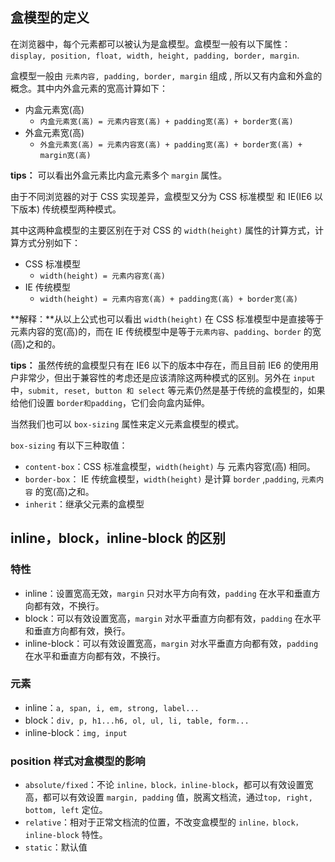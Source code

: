 ## 盒模型的定义

在浏览器中，每个元素都可以被认为是盒模型。盒模型一般有以下属性：`display, position, float, width, height, padding, border, margin`. 

盒模型一般由 `元素内容, padding, border, margin` 组成 ,  所以又有内盒和外盒的概念。其中内外盒元素的宽高计算如下：

- 内盒元素宽(高)
  - `内盒元素宽(高) = 元素内容宽(高) + padding宽(高) + border宽(高) `
- 外盒元素宽(高)
  - `外盒元素宽(高) = 元素内容宽(高) + padding宽(高) + border宽(高) + margin宽(高) `

**tips：** 可以看出外盒元素比内盒元素多个 `margin` 属性。

由于不同浏览器的对于 CSS 实现差异，盒模型又分为 CSS 标准模型 和 IE(IE6 以下版本) 传统模型两种模式。

其中这两种盒模型的主要区别在于对 CSS 的 `width(height)` 属性的计算方式，计算方式分别如下：

- CSS 标准模型
  - `width(height) = 元素内容宽(高)`
- IE 传统模型
  - `width(height) = 元素内容宽(高) + padding宽(高) + border宽(高) `

**解释：**从以上公式也可以看出 `width(height)` 在 CSS 标准模型中是直接等于元素内容的宽(高)的，而在 IE 传统模型中是等于`元素内容`、`padding`、`border` 的宽(高)之和的。

**tips：** 虽然传统的盒模型只有在 IE6 以下的版本中存在，而且目前 IE6 的使用用户非常少，但出于兼容性的考虑还是应该清除这两种模式的区别。另外在 `input` 中，`submit, reset, button 和 select` 等元素仍然是基于传统的盒模型的，如果给他们设置 `border和padding`，它们会向盒内延伸。

当然我们也可以 `box-sizing` 属性来定义元素盒模型的模式。

`box-sizing` 有以下三种取值：

- `content-box`：CSS 标准盒模型，`width(height)` 与 元素内容宽(高) 相同。
- `border-box`： IE 传统盒模型，`width(height)` 是计算 `border` ,`padding`, `元素内容` 的宽(高)之和。
- `inherit`：继承父元素的盒模型

## inline，block，inline-block 的区别

### 特性

- inline：设置宽高无效，`margin` 只对水平方向有效，`padding` 在水平和垂直方向都有效，不换行。
- block：可以有效设置宽高，`margin` 对水平垂直方向都有效，`padding` 在水平和垂直方向都有效，换行。
- inline-block：可以有效设置宽高，`margin` 对水平垂直方向都有效，`padding` 在水平和垂直方向都有效，不换行。

### 元素

- inline：`a, span, i, em, strong, label...`
- block：`div, p, h1...h6, ol, ul, li, table, form...`
- inline-block：`img, input`

### position 样式对盒模型的影响

- `absolute/fixed`：不论 `inline，block，inline-block`，都可以有效设置宽高，都可以有效设置 `margin, padding` 值，脱离文档流，通过`top, right, bottom, left` 定位。
- `relative`：相对于正常文档流的位置，不改变盒模型的 `inline，block，inline-block` 特性。
- `static`：默认值